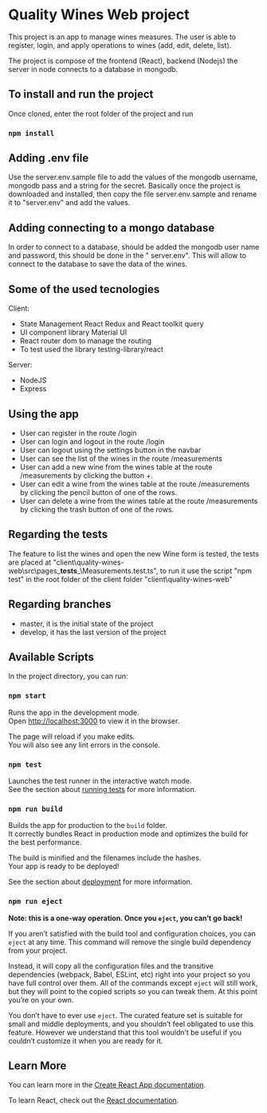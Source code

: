 # Quality Wines Web project

This project is an app to manage wines measures. The user is able to register, login, and apply operations to wines (add, edit, delete, list).

The project is compose of the frontend (React), backend (Nodejs) the server in node connects to a database in mongodb.


## To install and run the project
Once cloned, enter the root folder of the project and run
### `npm install`

## Adding .env file
Use the server\.env.sample file to add the values of the mongodb username, mongodb pass and a string for the secret. Basically once the project is downloaded and installed, then copy the file server\.env.sample and rename it to "server\.env" and add the values.

## Adding connecting to a mongo database
In order to connect to a database, should be added the mongodb user name and password, this should be done in the " server\.env". This will allow to connect to the database to save the data of the wines.


## Some of the used tecnologies 
Client:
* State Management React Redux and React toolkit query
* UI component library Material UI
* React router dom to manage the routing
* To test used the library testing-library/react

Server:
* NodeJS
* Express


## Using the app
* User can register in the route /login
* User can login and logout in the route /login 
* User can logout using the settings button in the navbar
* User can see the list of the wines in the route /measurements
* User can add a new wine from the wines table at the route /measurements by clicking the button +.
* User can edit a wine from the wines table at the route /measurements by clicking the pencil button of one of the rows.
* User can delete a wine from the wines table at the route /measurements by clicking the trash button of one of the rows.


## Regarding the tests
The feature to list the wines and open the new Wine form is tested, the tests are placed at "client\quality-wines-web\src\pages\___tests___\Measurements.test.ts", to run it use the script "npm test" in the root folder of the client folder "client\quality-wines-web"

## Regarding branches
* master, it is the initial state of the project
* develop, it has the last version of the project


## Available Scripts

In the project directory, you can run:

### `npm start`

Runs the app in the development mode.\
Open [http://localhost:3000](http://localhost:3000) to view it in the browser.

The page will reload if you make edits.\
You will also see any lint errors in the console.

### `npm test`

Launches the test runner in the interactive watch mode.\
See the section about [running tests](https://facebook.github.io/create-react-app/docs/running-tests) for more information.




### `npm run build`

Builds the app for production to the `build` folder.\
It correctly bundles React in production mode and optimizes the build for the best performance.

The build is minified and the filenames include the hashes.\
Your app is ready to be deployed!

See the section about [deployment](https://facebook.github.io/create-react-app/docs/deployment) for more information.

### `npm run eject`

**Note: this is a one-way operation. Once you `eject`, you can’t go back!**

If you aren’t satisfied with the build tool and configuration choices, you can `eject` at any time. This command will remove the single build dependency from your project.

Instead, it will copy all the configuration files and the transitive dependencies (webpack, Babel, ESLint, etc) right into your project so you have full control over them. All of the commands except `eject` will still work, but they will point to the copied scripts so you can tweak them. At this point you’re on your own.

You don’t have to ever use `eject`. The curated feature set is suitable for small and middle deployments, and you shouldn’t feel obligated to use this feature. However we understand that this tool wouldn’t be useful if you couldn’t customize it when you are ready for it.

## Learn More

You can learn more in the [Create React App documentation](https://facebook.github.io/create-react-app/docs/getting-started).

To learn React, check out the [React documentation](https://reactjs.org/).